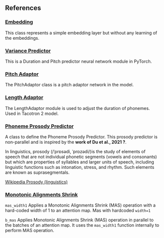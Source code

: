 ## References

### [Embedding](embedding.md)

This class represents a simple embedding layer but without any learning of the embeddings.

### [Variance Predictor](variance_predictor.md)

This is a Duration and Pitch predictor neural network module in PyTorch.

### [Pitch Adaptor](pitch_adaptor.md)

The PitchAdaptor class is a pitch adaptor network in the model.

### [Length Adaptor](length_adaptor.md)

The LengthAdaptor module is used to adjust the duration of phonemes. Used in Tacotron 2 model.

### [Phoneme Prosody Predictor](phoneme_prosody_predictor.md)

A class to define the Phoneme Prosody Predictor. 
This prosody predictor is non-parallel and is inspired by the **work of Du et al., 2021 ?**.

In linguistics, prosody (/ˈprɒsədi, ˈprɒzədi/)is the study of elements of speech that are not individual phonetic segments (vowels and consonants) but which are properties of syllables and larger units of speech, including linguistic functions such as intonation, stress, and rhythm. Such elements are known as suprasegmentals.

[Wikipedia Prosody (linguistics)](https://en.wikipedia.org/wiki/Prosody_(linguistics))

### [Monotonic Alignments Shrink](mas.md)

`mas_width1` Applies a Monotonic Alignments Shrink (MAS) operation with a hard-coded width of 1 to an attention map.
Mas with hardcoded `width=1`

`b_mas` Applies Monotonic Alignments Shrink (MAS) operation in parallel to the batches of an attention map.
It uses the `mas_width1` function internally to perform MAS operation.
